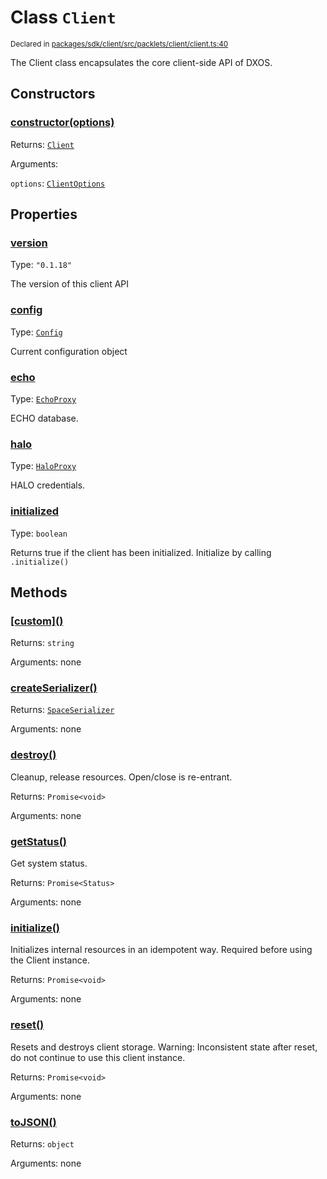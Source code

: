 # Class `Client`
<sub>Declared in [packages/sdk/client/src/packlets/client/client.ts:40](https://github.com/dxos/protocols/blob/main/packages/sdk/client/src/packlets/client/client.ts#L40)</sub>


The Client class encapsulates the core client-side API of DXOS.

## Constructors
### [constructor(options)](https://github.com/dxos/protocols/blob/main/packages/sdk/client/src/packlets/client/client.ts#L55)


Returns: <code>[Client](/api/@dxos/client/classes/Client)</code>

Arguments: 

`options`: <code>[ClientOptions](/api/@dxos/client/types/ClientOptions)</code>

## Properties
### [version](https://github.com/dxos/protocols/blob/main/packages/sdk/client/src/packlets/client/client.ts#L44)
Type: <code>"0.1.18"</code>

The version of this client API
### [config](https://github.com/dxos/protocols/blob/main/packages/sdk/client/src/packlets/client/client.ts#L92)
Type: <code>[Config](/api/@dxos/client/classes/Config)</code>

Current configuration object
### [echo](https://github.com/dxos/protocols/blob/main/packages/sdk/client/src/packlets/client/client.ts#L115)
Type: <code>[EchoProxy](/api/@dxos/client/classes/EchoProxy)</code>

ECHO database.
### [halo](https://github.com/dxos/protocols/blob/main/packages/sdk/client/src/packlets/client/client.ts#L107)
Type: <code>[HaloProxy](/api/@dxos/client/classes/HaloProxy)</code>

HALO credentials.
### [initialized](https://github.com/dxos/protocols/blob/main/packages/sdk/client/src/packlets/client/client.ts#L100)
Type: <code>boolean</code>

Returns true if the client has been initialized. Initialize by calling  `.initialize()`

## Methods
### [\[custom\]()](https://github.com/dxos/protocols/blob/main/packages/sdk/client/src/packlets/client/client.ts#L77)


Returns: <code>string</code>

Arguments: none
### [createSerializer()](https://github.com/dxos/protocols/blob/main/packages/sdk/client/src/packlets/client/client.ts#L185)


Returns: <code>[SpaceSerializer](/api/@dxos/client/classes/SpaceSerializer)</code>

Arguments: none
### [destroy()](https://github.com/dxos/protocols/blob/main/packages/sdk/client/src/packlets/client/client.ts#L150)


Cleanup, release resources.
Open/close is re-entrant.

Returns: <code>Promise&lt;void&gt;</code>

Arguments: none
### [getStatus()](https://github.com/dxos/protocols/blob/main/packages/sdk/client/src/packlets/client/client.ts#L166)


Get system status.

Returns: <code>Promise&lt;Status&gt;</code>

Arguments: none
### [initialize()](https://github.com/dxos/protocols/blob/main/packages/sdk/client/src/packlets/client/client.ts#L125)


Initializes internal resources in an idempotent way.
Required before using the Client instance.

Returns: <code>Promise&lt;void&gt;</code>

Arguments: none
### [reset()](https://github.com/dxos/protocols/blob/main/packages/sdk/client/src/packlets/client/client.ts#L174)


Resets and destroys client storage.
Warning: Inconsistent state after reset, do not continue to use this client instance.

Returns: <code>Promise&lt;void&gt;</code>

Arguments: none
### [toJSON()](https://github.com/dxos/protocols/blob/main/packages/sdk/client/src/packlets/client/client.ts#L81)


Returns: <code>object</code>

Arguments: none